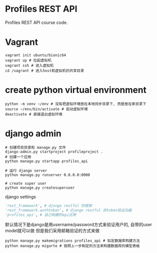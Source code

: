 # Profiles REST API

Profiles REST API course code.


# Vagrant
```shell
vagrant init ubuntu/bionic64
vagrant up # 拉起虚拟机
vagrant ssh # 进入虚拟机
cd /vagrant # 进入host和虚拟机的共享目录
```

# create python virtual environment
```shell
python -m venv ~/env # 没有把虚拟环境放在本地同步目录下, 而是放在家目录下
source ~/env/bin/activate # 启动虚拟环境
deactivate # 直接退出虚拟环境
```

# django admin
```shell
# 创建项目目录和 manage.py 文件
django-admin.py startproject profileproject .
# 创建一个应用
python manage.py startapp profiles_api

# 运行 django server
python manage.py runserver 0.0.0.0:8000

# create super user
python manage.py createsuperuser
```

django settings
```python
'rest_framework', # djongo restful 的框架
'rest_framework.authtoken', # django restful 的token验证功能
'profiles_api', # 自己构建的api应用
```
默认情况下是django是用username/password方式来验证用户的, 自带的user model就可以做
但是我们采用邮箱验证的方式来做

```shell
python manage.py makemigrations profiles_api # 拟定数据库构建方法
python manage.py migarte # 按照上一步制定的方法来构建数据库的模型表格

```

